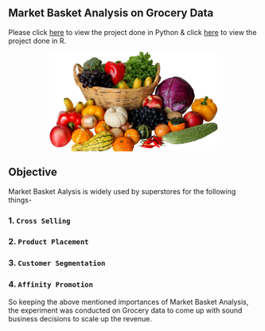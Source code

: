 
## Market Basket Analysis on Grocery Data
Please click [here](https://github.com/rakeshdatascience/Market-Basket-Analysis/blob/master/Mining%20Grocery%20Data%20using%20Apriori%20Algorithm/Notebook/Apriori%2Balgorithm(Python%2BNotebook).ipynb) to view the project done in Python & click [here](https://github.com/rakeshdatascience/Market-Basket-Analysis/blob/master/Mining%20Grocery%20Data%20using%20Apriori%20Algorithm/Notebook/Apriori%20algorithm(R%20codes).ipynb) to view the project done in R.





<p align="center">
  <img src="https://github.com/rakeshdatascience/Market-Basket-Analysis/blob/master/Mining%20Grocery%20Data%20using%20Apriori%20Algorithm/Images/c0a130192ac39588b9adedad3bcb2abe.jpg",alt="neofetch" align="middle" height="200px">
  </p>






## Objective
Market Basket Aalysis is widely used by superstores for the following things-
### 1. `Cross Selling`
### 2. `Product Placement`
### 3. `Customer Segmentation`
### 4. `Affinity Promotion`

So keeping the above mentioned importances of Market Basket Analysis, the experiment was conducted on Grocery data to come up with sound business decisions to scale up the revenue.
























